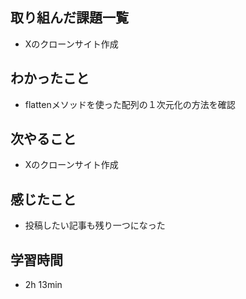 ## 取り組んだ課題一覧
- Xのクローンサイト作成
## わかったこと
- flattenメソッドを使った配列の１次元化の方法を確認
## 次やること
- Xのクローンサイト作成
## 感じたこと
- 投稿したい記事も残り一つになった
## 学習時間
- 2h 13min